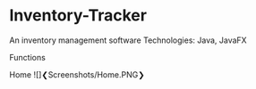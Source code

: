# Inventory-Tracker

An inventory management software
Technologies: Java, JavaFX

Functions

Home
![]❮Screenshots/Home.PNG❯
